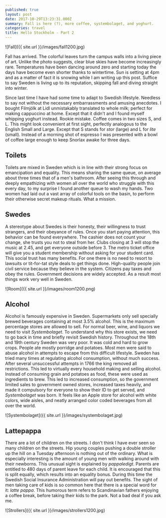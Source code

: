 ```yaml
---
published: true
layout: post
date: 2017-10-29T13:23:31.000Z
summary: Fall is here (?), more coffee, systembolaget, and yoghurt.
categories: travel
title: Hello Stockholm - Part 2
---
```


![Fall]({{ site.url }}/images/fall1200.jpg)

Fall has arrived. The colorful leaves turn the campus walls into a living piece of art. Unlike the photo suggests, clear blue skies have become increasingly rare. Temperatures have been dancing around zero and starting today the days have become even shorter thanks to wintertime. Sun is setting at 4pm and as a matter of fact it is snowing while I am writing up this post. Suffice to say Sweden is living up to its reputation, skipping fall and diving straight into winter.

Since last time I have had some time to adapt to Swedish lifestyle. Needless to say not without the necessary embarrassments and amusing anecdotes. I bought Filmjölk at Lidl unmistakably translated to whole milk; perfect for making cappuccino at home. Except that it didn't and I found myself whipping yoghurt instead. Rookie mistake. Coffee comes in two sizes S, and L. This might look convenient at first sight, perfectly analogous to the English Small and Large. Except that S stands for *stor* (large) and L for *lite* (small). Instead of a morning shot of espresso I was presented with a bowl of coffee large enough to keep Snorlax awake for three days.

## Toilets

Toilets are mixed in Sweden which is in line with their strong focus on emancipation and equality. This means sharing the same queue, on average about three times that of a men's bathroom. After seeing this through and deeply empathizing with women all over the world who struggle with this every day, to my surprise I found another queue to wash my hands. Two women had laid out a vast array of colorful tools on the basin, to perform their otherwise secret makeup rituals. What a mission.

## Swedes

A stereotype about Swedes is their honesty, their willingness to trust strangers, and their obeyance of rules. Once you start paying attention, this behavior can be found everywhere. The cashier does not count your change, she trusts you not to steal from her. Clubs closing at 3 will stop the music at 2.45, and get everyone outside before 3. The metro ticket office will give you a student membership without asking for your student card. This social trust has many benefits. For one there is no need to resort to lawsuits or tit-for-tat style deals to get things done. High-quality people join civil service because they believe in the system. Citizens pay taxes and obey the rules. Government decisions are widely accepted. As a result most things work very well in Sweden.

![Room]({{ site.url }}/images/room1200.png)

## Alcohol
Alcohol is famously expensive in Sweden. Supermarkets only sell specially brewed beverages containing at most 3.5% alcohol. This is the maximum percentage stores are allowed to sell. For normal beer, wine, and liquors we need to visit *Systembolaget*. To understand why this store exists, we need to go back in time and briefly revisit Swedish history. Throughout the 18th and 19th century Sweden was very poor. It was cold and hard to grow crops. People ate mostly porridge and potatoes. Most men were said to abuse alcohol in attempts to escape from this difficult lifestyle. Sweden has tried many times at regulating alcohol consumption, without much success. After several unsuccessful attempts in 1766 the king removed all restrictions. This led to virtually every household making and selling alcohol. Instead of consuming grain and potatoes as food, these were used as ingredients to brew. This led to increased consumption, so the government limited sales to government owned stores, increased taxes heavily, and made it compulsory for everyone to show their ID to get served, and *Systembolaget* was born. It feels like an Apple store for alcohol with white colors, wide aisles, and neatly arranged color coded beverages from all over the world.

![Systembolaget]({{ site.url }}/images/systembolaget.jpg)

## Lattepappa

There are a lot of children on the streets. I don't think I have ever seen so many children on the streets. Hip young couples pushing a double stroller up the hill on a Tuesday afternoon is nothing out of the ordinary. What is especially interesting is the amount of young men with walking around with their newborns. This unusual sight is explained by *pappaledigt*. Parents are entitled to 480 days of parent leave for each child. It is encouraged that this is split equally, which results into an equality bonus. During this time the Swedish Social Insurance Administration will pay out benefits. The sight of men taking care of kids is so common here that there is a special word for it: *latte pappa*. This humorous term refers to Scandinavian fathers enjoying a coffee break, before taking their kids to the park. Not a bad deal if you ask me.

![Strollers]({{ site.url }}/images/strollers1200.jpg)
